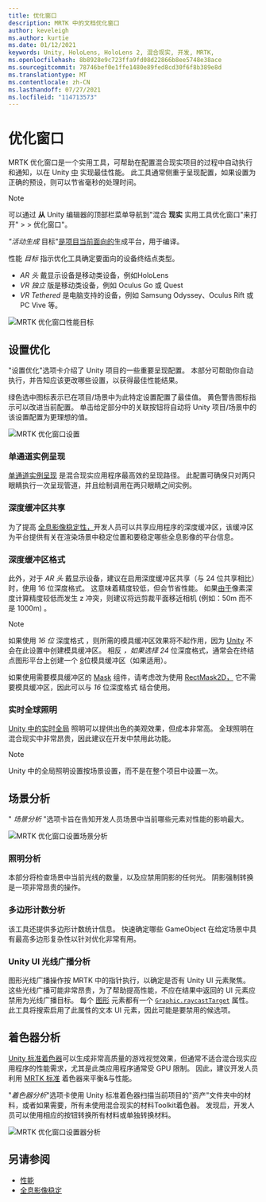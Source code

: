 ```yaml
---
title: 优化窗口
description: MRTK 中的文档优化窗口
author: keveleigh
ms.author: kurtie
ms.date: 01/12/2021
keywords: Unity, HoloLens, HoloLens 2, 混合现实, 开发, MRTK,
ms.openlocfilehash: 8b8928e9c723ffa9fd08d22866b8ee5748e38ace
ms.sourcegitcommit: 78746bef0e1ffe1480e89fed8cd30f6f8b389e8d
ms.translationtype: MT
ms.contentlocale: zh-CN
ms.lasthandoff: 07/27/2021
ms.locfileid: "114713573"
---
```

# <a name="optimize-window"></a>优化窗口

MRTK 优化窗口是一个实用工具，可帮助在配置混合现实项目的过程中自动执行和通知，以在 Unity [中](../../performance/perf-getting-started.md) 实现最佳性能。 此工具通常侧重于呈现配置，如果设置为正确的预设，则可以节省毫秒的处理时间。

> [!NOTE]
> 可以通过 **从** Unity 编辑器的顶部栏菜单导航到"混合 **现实** 实用工具优化窗口"来打开"  >    >  优化窗口"。

*"活动生成* 目标"[是项目当前面向的](https://docs.unity3d.com/Manual/BuildSettings.html)生成平台，用于编译。

性能 *目标* 指示优化工具确定要面向的设备终结点类型。

- *AR 头* 戴显示设备是移动类设备，例如HoloLens
- *VR 独立* 版是移动类设备，例如 Oculus Go 或 Quest
- *VR Tethered* 是电脑支持的设备，例如 Samsung Odyssey、Oculus Rift 或 PC Vive 等。

![MRTK 优化窗口性能目标](../images/performance/OptimizeWindowPerformanceTarget.jpg)

## <a name="setting-optimizations"></a>设置优化

"设置优化"选项卡介绍了 Unity 项目的一些重要呈现配置。 本部分可帮助你自动执行，并告知应该更改哪些设置，以获得最佳性能结果。

绿色选中图标表示已在项目/场景中为此特定设置配置了最佳值。 黄色警告图标指示可以改进当前配置。 单击给定部分中的关联按钮将自动将 Unity 项目/场景中的该设置配置为更理想的值。

![MRTK 优化窗口设置](../images/performance/OptimizeWindow_Settings.png)

### <a name="single-pass-instanced-rendering"></a>单通道实例呈现

[单通道实例呈现](https://docs.unity3d.com/Manual/SinglePassInstancing.html) 是混合现实应用程序最高效的呈现路径。 此配置可确保只对两只眼睛执行一次呈现管道，并且绘制调用在两只眼睛之间实例。

### <a name="depth-buffer-sharing"></a>深度缓冲区共享

为了提高 [全息影像稳定性，](../../performance/hologram-Stabilization.md)开发人员可以共享应用程序的深度缓冲区，该缓冲区为平台提供有关在渲染场景中稳定位置和要稳定哪些全息影像的平台信息。

### <a name="depth-buffer-format"></a>深度缓冲区格式

此外，对于 *AR 头* 戴显示设备，建议在启用深度缓冲区共享（与 24 位共享相比）时，使用 16 位深度格式。 这意味着精度较低，但会节省性能。 如果[由于](https://en.wikipedia.org/wiki/Z-fighting)像素深度计算精度较低而发生 z 冲突，则建议将远剪裁平面移近相机 (例如：50m 而不是 1000m) 。 [](https://docs.unity3d.com/Manual/class-Camera.html)

> [!NOTE]
> 如果使用 *16 位* 深度格式 ，则所需的模具缓冲区效果将不起作用，因为 [Unity](https://docs.unity3d.com/ScriptReference/RenderTexture-depth.html) 不会在此设置中创建模具缓冲区。 相反 *，如果选择 24* 位深度格式，通常会在终结点图形平台上创建一个 [8](https://docs.unity3d.com/Manual/SL-Stencil.html)位模具缓冲区（如果适用）。
>
> 如果使用需要模具缓冲区的 [Mask](https://docs.unity3d.com/Manual/script-Mask.html) 组件，请考虑改为使用 [RectMask2D，](https://docs.unity3d.com/Manual/script-RectMask2D.html) 它不需要模具缓冲区，因此可以与 *16* 位深度格式 结合使用。

### <a name="real-time-global-illumination"></a>实时全球照明

[Unity 中的实时全局](https://docs.unity3d.com/Manual/GIIntro.html) 照明可以提供出色的美观效果，但成本非常高。 全球照明在混合现实中非常昂贵，因此建议在开发中禁用此功能。

> [!NOTE]
> Unity 中的全局照明设置按场景设置，而不是在整个项目中设置一次。

## <a name="scene-analysis"></a>场景分析

" *场景分析* "选项卡旨在告知开发人员场景中当前哪些元素对性能的影响最大。

![MRTK 优化窗口设置场景分析](../images/performance/OptimizeWindow_SceneAnalysis.png)

### <a name="lighting-analysis"></a>照明分析

本部分将检查场景中当前光线的数量，以及应禁用阴影的任何光。 阴影强制转换是一项非常昂贵的操作。

### <a name="polygon-count-analysis"></a>多边形计数分析

该工具还提供多边形计数统计信息。 快速确定哪些 GameObject 在给定场景中具有最高多边形复杂性以针对优化非常有用。

### <a name="unity-ui-raycast-analysis"></a>Unity UI 光线广播分析

图形光线广播操作按 MRTK 中的指针执行，以确定是否有 Unity UI 元素聚焦。 这些光线广播可能非常昂贵，为了帮助提高性能，不应在结果中返回的 UI 元素应禁用为光线广播目标。 每个 [图形](https://docs.unity3d.com/2018.4/Documentation/ScriptReference/UI.Graphic.html) 元素都有一个 [`Graphic.raycastTarget`](https://docs.unity3d.com/2018.4/Documentation/ScriptReference/UI.Graphic-raycastTarget.html) 属性。 此工具将搜索启用了此属性的文本 UI 元素，因此可能是要禁用的候选项。

## <a name="shader-analysis"></a>着色器分析

[Unity 标准着色器](https://docs.unity3d.com/Manual/shader-StandardShader.html)可以生成非常高质量的游戏视觉效果，但通常不适合混合现实应用程序的性能需求，尤其是此类应用程序通常受 GPU 限制。 因此，建议开发人员利用 [MRTK 标准](../rendering/mrtk-standard-shader.md) 着色器来平衡&与性能。

"*着色器分析*"选项卡使用 Unity 标准着色器扫描当前项目的"资产"文件夹中的材料，或者如果需要，所有未使用混合现实的材料Toolkit着色器。 发现后，开发人员可以使用相应的按钮转换所有材料或单独转换材料。

![MRTK 优化窗口设置器分析](../images/performance/OptimizeWindow_ShaderAnalysis.png)

## <a name="see-also"></a>另请参阅

- [性能](../../performance/perf-getting-started.md)
- [全息影像稳定](../../performance/hologram-stabilization.md)
